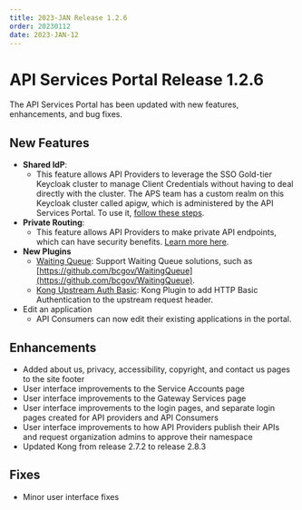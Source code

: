 ```yaml
---
title: 2023-JAN Release 1.2.6
order: 20230112
date: 2023-JAN-12
---
```


# API Services Portal Release 1.2.6

The API Services Portal has been updated with new features, enhancements, and bug fixes.

## New Features

- **Shared IdP**:
  - This feature allows API Providers to leverage the SSO Gold-tier Keycloak cluster to manage Client Credentials without having to deal directly with the cluster. The APS team has a custom realm on this Keycloak cluster called apigw, which is administered by the API Services Portal. To use it, [follow these steps](/how-to/client-cred-flow.md/#2-grant-access-to-the-identity-provider).
- **Private Routing**:
  - This feature allows API Providers to make private API endpoints, which can have security benefits. [Learn more here](/guides/owner-journey.md#private-routing).
- **New Plugins**
  - [Waiting Queue](/gateway/plugins/waiting-queue.md#waiting-queue): Support Waiting Queue solutions, such as [https://github.com/bcgov/WaitingQueue](https://github.com/bcgov/WaitingQueue).
  - [Kong Upstream Auth Basic](/gateway/plugins/kong-upstream-auth-basic.md#kong-upstream-auth-basic): Kong Plugin to add HTTP Basic Authentication to the upstream request header.
- Edit an application
  - API Consumers can now edit their existing applications in the portal.

## Enhancements

- Added about us, privacy, accessibility, copyright, and contact us pages to the site footer
- User interface improvements to the Service Accounts page
- User interface improvements to the Gateway Services page
- User interface improvements to the login pages, and separate login pages created for API providers and API Consumers
- User interface improvements to how API Providers publish their APIs and request organization admins to approve their namespace
- Updated Kong from release 2.7.2 to release 2.8.3

## Fixes

- Minor user interface fixes
